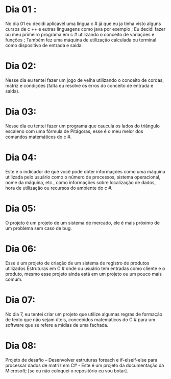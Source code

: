 # Dia 01 :
No dia 01 eu decidi aplicavel uma língua c # já que eu ja tinha visto alguns cursos de c ++ e eutras linguagens como java por exemplo ;
Eu decidi fazer ou meu primeiro programa em c # utilizando o conceito de variações e funções ;
Também fez uma máquina de utilização calculada ou terminal como dispositivo de entrada e saida.
# Dia 02:
Nesse dia eu tentei fazer um jogo de velha utilizando o conceito de cordas, matriz e condições (falta eu resolve os erros do conceito de entrada e saida).
# Dia 03:
Nesse dia eu tentei fazer um programa que caucula os lados do triângulo escaleno com uma fórmula de Pitágoras, esse é o meu melor dos comandos matemáticos do c #.
# Dia 04:
Este é o indicador de que você pode obter informações como uma máquina utilizada pelo usuário como o número de processos, sistema operacional, nome da máquina, etc., como informações sobre localização de dados, hora de utilização ou recursos do ambiente do c #.
# Dia 05:
O projeto é um projeto de um sistema de mercado, ele é mais próximo de um problema sem caso de bug.
# Dia 06:
Esse é um projeto de criação de um sistema de registro de produtos utilizados Estruturas em C # onde ou usuário tem entradas como cliente e o produto, mesmo esse projeto ainda está em um projeto ou um pouco mais comum.
# Dia 07:
No dia 7, eu tentei criar um projeto que utilize algumas regras de formação de texto que não sejam úteis, concebidos matemáticos do C # para um software que se refere a mídias de uma fachada.
# Dia 08:
Projeto de desafio – Desenvolver estruturas foreach e if-elseif-else para processar dados de matriz em C# - Este é um projeto da documentação da Microsoft;
[se eu não coloquei o repositório eu vou botar].
